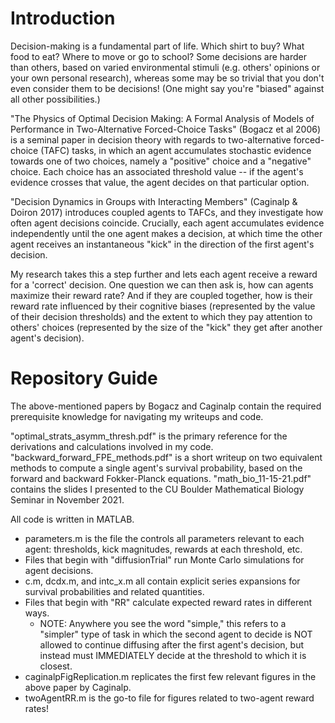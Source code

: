# Introduction
Decision-making is a fundamental part of life. Which shirt to buy? What food to eat? Where to move or go to school? Some decisions are harder than others, based on varied environmental stimuli (e.g. others' opinions or your own personal research), whereas some may be so trivial that you don't even consider them to be decisions! (One might say you're "biased" against all other possibilities.)

"The Physics of Optimal Decision Making: A Formal Analysis of Models of Performance in Two-Alternative Forced-Choice Tasks" (Bogacz et al 2006) is a seminal paper in decision theory with regards to two-alternative forced-choice (TAFC) tasks, in which an agent accumulates stochastic evidence towards one of two choices, namely a "positive" choice and a "negative" choice. Each choice has an associated threshold value -- if the agent's evidence crosses that value, the agent decides on that particular option.

"Decision Dynamics in Groups with Interacting Members" (Caginalp & Doiron 2017) introduces coupled agents to TAFCs, and they investigate how often agent decisions coincide. Crucially, each agent accumulates evidence independently until the one agent makes a decision, at which time the other agent receives an instantaneous "kick" in the direction of the first agent's decision.

My research takes this a step further and lets each agent receive a reward for a 'correct' decision. One question we can then ask is, how can agents maximize their reward rate? And if they are coupled together, how is their reward rate influenced by their cognitive biases (represented by the value of their decision thresholds) and the extent to which they pay attention to others' choices (represented by the size of the "kick" they get after another agent's decision).

# Repository Guide
The above-mentioned papers by Bogacz and Caginalp contain the required prerequisite knowledge for navigating my writeups and code.

"optimal_strats_asymm_thresh.pdf" is the primary reference for the derivations and calculations involved in my code. "backward_forward_FPE_methods.pdf" is a short writeup on two equivalent methods to compute a single agent's survival probability, based on the forward and backward Fokker-Planck equations. "math_bio_11-15-21.pdf" contains the slides I presented to the CU Boulder Mathematical Biology Seminar in November 2021.

All code is written in MATLAB.
* parameters.m is the file the controls all parameters relevant to each agent: thresholds, kick magnitudes, rewards at each threshold, etc.
* Files that begin with "diffusionTrial" run Monte Carlo simulations for agent decisions.
* c.m, dcdx.m, and intc_x.m all contain explicit series expansions for survival probabilities and related quantities.
* Files that begin with "RR" calculate expected reward rates in different ways.
    - NOTE: Anywhere you see the word "simple," this refers to a "simpler" type of task in which the second agent to decide is NOT allowed to continue diffusing after the first agent's decision, but instead must IMMEDIATELY decide at the threshold to which it is closest.
* caginalpFigReplication.m replicates the first few relevant figures in the above paper by Caginalp.
* twoAgentRR.m is the go-to file for figures related to two-agent reward rates!
